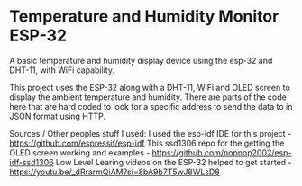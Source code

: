 # Temperature and Humidity Monitor ESP-32
A basic temperature and humidity display device using the esp-32 and DHT-11, with WiFi capability.

This project uses the ESP-32 along with a DHT-11, WiFi and OLED screen to display the ambient temperature and humidity.
There are parts of the code here that are hard coded to look for a specific address to send the data to in JSON format using HTTP.

Sources / Other peoples stuff I used:
I used the esp-idf IDE for this project - https://github.com/espressif/esp-idf
This ssd1306 repo for the getting the OLED screen working and examples - https://github.com/nopnop2002/esp-idf-ssd1306
Low Level Learing videos on the ESP-32 helped to get started - https://youtu.be/_dRrarmQiAM?si=8bA9b7T5wJ8WLsD8
